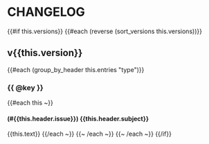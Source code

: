 # CHANGELOG

<!-- generated from cargo-changelog -->

{{#if this.versions}}
{{#each (reverse (sort_versions this.versions))}}
## v{{this.version}}

{{#each (group_by_header this.entries "type")}}
### {{ @key }}

{{#each this ~}}
#### (#{{this.header.issue}}) {{this.header.subject}}
{{this.text}}
{{/each ~}}
{{~ /each ~}}
{{~ /each ~}}
{{/if}}
